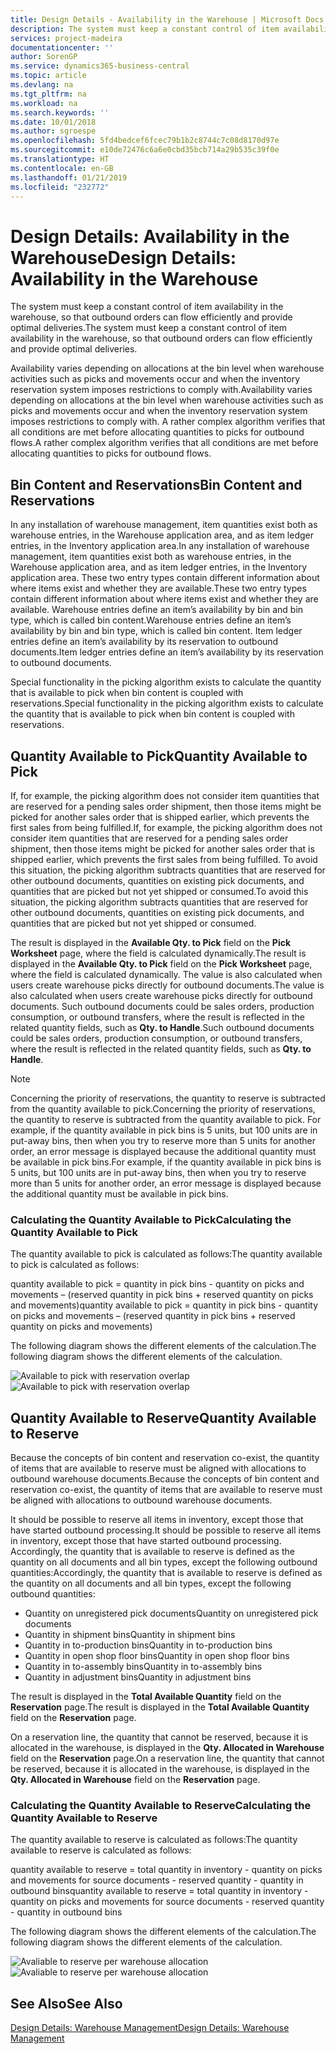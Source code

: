 ```yaml
---
title: Design Details - Availability in the Warehouse | Microsoft Docs
description: The system must keep a constant control of item availability in the warehouse, so that outbound orders can flow efficiently and provide optimal deliveries.
services: project-madeira
documentationcenter: ''
author: SorenGP
ms.service: dynamics365-business-central
ms.topic: article
ms.devlang: na
ms.tgt_pltfrm: na
ms.workload: na
ms.search.keywords: ''
ms.date: 10/01/2018
ms.author: sgroespe
ms.openlocfilehash: 5fd4bedcef6fcec79b1b2c8744c7c08d8170d97e
ms.sourcegitcommit: e10de72476c6a6e0cbd35bcb714a29b535c39f0e
ms.translationtype: HT
ms.contentlocale: en-GB
ms.lasthandoff: 01/21/2019
ms.locfileid: "232772"
---
```

# <a name="design-details-availability-in-the-warehouse"></a><span data-ttu-id="acc43-103">Design Details: Availability in the Warehouse</span><span class="sxs-lookup"><span data-stu-id="acc43-103">Design Details: Availability in the Warehouse</span></span>
<span data-ttu-id="acc43-104">The system must keep a constant control of item availability in the warehouse, so that outbound orders can flow efficiently and provide optimal deliveries.</span><span class="sxs-lookup"><span data-stu-id="acc43-104">The system must keep a constant control of item availability in the warehouse, so that outbound orders can flow efficiently and provide optimal deliveries.</span></span>  

 <span data-ttu-id="acc43-105">Availability varies depending on allocations at the bin level when warehouse activities such as picks and movements occur and when the inventory reservation system imposes restrictions to comply with.</span><span class="sxs-lookup"><span data-stu-id="acc43-105">Availability varies depending on allocations at the bin level when warehouse activities such as picks and movements occur and when the inventory reservation system imposes restrictions to comply with.</span></span> <span data-ttu-id="acc43-106">A rather complex algorithm verifies that all conditions are met before allocating quantities to picks for outbound flows.</span><span class="sxs-lookup"><span data-stu-id="acc43-106">A rather complex algorithm verifies that all conditions are met before allocating quantities to picks for outbound flows.</span></span>  

## <a name="bin-content-and-reservations"></a><span data-ttu-id="acc43-107">Bin Content and Reservations</span><span class="sxs-lookup"><span data-stu-id="acc43-107">Bin Content and Reservations</span></span>  
 <span data-ttu-id="acc43-108">In any installation of warehouse management, item quantities exist both as warehouse entries, in the Warehouse application area, and as item ledger entries, in the Inventory application area.</span><span class="sxs-lookup"><span data-stu-id="acc43-108">In any installation of warehouse management, item quantities exist both as warehouse entries, in the Warehouse application area, and as item ledger entries, in the Inventory application area.</span></span> <span data-ttu-id="acc43-109">These two entry types contain different information about where items exist and whether they are available.</span><span class="sxs-lookup"><span data-stu-id="acc43-109">These two entry types contain different information about where items exist and whether they are available.</span></span> <span data-ttu-id="acc43-110">Warehouse entries define an item’s availability by bin and bin type, which is called bin content.</span><span class="sxs-lookup"><span data-stu-id="acc43-110">Warehouse entries define an item’s availability by bin and bin type, which is called bin content.</span></span> <span data-ttu-id="acc43-111">Item ledger entries define an item’s availability by its reservation to outbound documents.</span><span class="sxs-lookup"><span data-stu-id="acc43-111">Item ledger entries define an item’s availability by its reservation to outbound documents.</span></span>  

 <span data-ttu-id="acc43-112">Special functionality in the picking algorithm exists to calculate the quantity that is available to pick when bin content is coupled with reservations.</span><span class="sxs-lookup"><span data-stu-id="acc43-112">Special functionality in the picking algorithm exists to calculate the quantity that is available to pick when bin content is coupled with reservations.</span></span>  

## <a name="quantity-available-to-pick"></a><span data-ttu-id="acc43-113">Quantity Available to Pick</span><span class="sxs-lookup"><span data-stu-id="acc43-113">Quantity Available to Pick</span></span>  
 <span data-ttu-id="acc43-114">If, for example, the picking algorithm does not consider item quantities that are reserved for a pending sales order shipment, then those items might be picked for another sales order that is shipped earlier, which prevents the first sales from being fulfilled.</span><span class="sxs-lookup"><span data-stu-id="acc43-114">If, for example, the picking algorithm does not consider item quantities that are reserved for a pending sales order shipment, then those items might be picked for another sales order that is shipped earlier, which prevents the first sales from being fulfilled.</span></span> <span data-ttu-id="acc43-115">To avoid this situation, the picking algorithm subtracts quantities that are reserved for other outbound documents, quantities on existing pick documents, and quantities that are picked but not yet shipped or consumed.</span><span class="sxs-lookup"><span data-stu-id="acc43-115">To avoid this situation, the picking algorithm subtracts quantities that are reserved for other outbound documents, quantities on existing pick documents, and quantities that are picked but not yet shipped or consumed.</span></span>  

 <span data-ttu-id="acc43-116">The result is displayed in the **Available Qty. to Pick** field on the **Pick Worksheet** page, where the field is calculated dynamically.</span><span class="sxs-lookup"><span data-stu-id="acc43-116">The result is displayed in the **Available Qty. to Pick** field on the **Pick Worksheet** page, where the field is calculated dynamically.</span></span> <span data-ttu-id="acc43-117">The value is also calculated when users create warehouse picks directly for outbound documents.</span><span class="sxs-lookup"><span data-stu-id="acc43-117">The value is also calculated when users create warehouse picks directly for outbound documents.</span></span> <span data-ttu-id="acc43-118">Such outbound documents could be sales orders, production consumption, or outbound transfers, where the result is reflected in the related quantity fields, such as **Qty. to Handle**.</span><span class="sxs-lookup"><span data-stu-id="acc43-118">Such outbound documents could be sales orders, production consumption, or outbound transfers, where the result is reflected in the related quantity fields, such as **Qty. to Handle**.</span></span>  

> [!NOTE]  
>  <span data-ttu-id="acc43-119">Concerning the priority of reservations, the quantity to reserve is subtracted from the quantity available to pick.</span><span class="sxs-lookup"><span data-stu-id="acc43-119">Concerning the priority of reservations, the quantity to reserve is subtracted from the quantity available to pick.</span></span> <span data-ttu-id="acc43-120">For example, if the quantity available in pick bins is 5 units, but 100 units are in put-away bins, then when you try to reserve more than 5 units for another order, an error message is displayed because the additional quantity must be available in pick bins.</span><span class="sxs-lookup"><span data-stu-id="acc43-120">For example, if the quantity available in pick bins is 5 units, but 100 units are in put-away bins, then when you try to reserve more than 5 units for another order, an error message is displayed because the additional quantity must be available in pick bins.</span></span>  

### <a name="calculating-the-quantity-available-to-pick"></a><span data-ttu-id="acc43-121">Calculating the Quantity Available to Pick</span><span class="sxs-lookup"><span data-stu-id="acc43-121">Calculating the Quantity Available to Pick</span></span>  
 <span data-ttu-id="acc43-122">The quantity available to pick is calculated as follows:</span><span class="sxs-lookup"><span data-stu-id="acc43-122">The quantity available to pick is calculated as follows:</span></span>  

 <span data-ttu-id="acc43-123">quantity available to pick = quantity in pick bins - quantity on picks and movements – (reserved quantity in pick bins + reserved quantity on picks and movements)</span><span class="sxs-lookup"><span data-stu-id="acc43-123">quantity available to pick = quantity in pick bins - quantity on picks and movements – (reserved quantity in pick bins + reserved quantity on picks and movements)</span></span>  

 <span data-ttu-id="acc43-124">The following diagram shows the different elements of the calculation.</span><span class="sxs-lookup"><span data-stu-id="acc43-124">The following diagram shows the different elements of the calculation.</span></span>  

 <span data-ttu-id="acc43-125">![Available to pick with reservation overlap](media/design_details_warehouse_management_availability_2.png "Available to pick with reservation overlap")</span><span class="sxs-lookup"><span data-stu-id="acc43-125">![Available to pick with reservation overlap](media/design_details_warehouse_management_availability_2.png "Available to pick with reservation overlap")</span></span>  

## <a name="quantity-available-to-reserve"></a><span data-ttu-id="acc43-126">Quantity Available to Reserve</span><span class="sxs-lookup"><span data-stu-id="acc43-126">Quantity Available to Reserve</span></span>  
 <span data-ttu-id="acc43-127">Because the concepts of bin content and reservation co-exist, the quantity of items that are available to reserve must be aligned with allocations to outbound warehouse documents.</span><span class="sxs-lookup"><span data-stu-id="acc43-127">Because the concepts of bin content and reservation co-exist, the quantity of items that are available to reserve must be aligned with allocations to outbound warehouse documents.</span></span>  

 <span data-ttu-id="acc43-128">It should be possible to reserve all items in inventory, except those that have started outbound processing.</span><span class="sxs-lookup"><span data-stu-id="acc43-128">It should be possible to reserve all items in inventory, except those that have started outbound processing.</span></span> <span data-ttu-id="acc43-129">Accordingly, the quantity that is available to reserve is defined as the quantity on all documents and all bin types, except the following outbound quantities:</span><span class="sxs-lookup"><span data-stu-id="acc43-129">Accordingly, the quantity that is available to reserve is defined as the quantity on all documents and all bin types, except the following outbound quantities:</span></span>  

-   <span data-ttu-id="acc43-130">Quantity on unregistered pick documents</span><span class="sxs-lookup"><span data-stu-id="acc43-130">Quantity on unregistered pick documents</span></span>  
-   <span data-ttu-id="acc43-131">Quantity in shipment bins</span><span class="sxs-lookup"><span data-stu-id="acc43-131">Quantity in shipment bins</span></span>  
-   <span data-ttu-id="acc43-132">Quantity in to-production bins</span><span class="sxs-lookup"><span data-stu-id="acc43-132">Quantity in to-production bins</span></span>  
-   <span data-ttu-id="acc43-133">Quantity in open shop floor bins</span><span class="sxs-lookup"><span data-stu-id="acc43-133">Quantity in open shop floor bins</span></span>  
-   <span data-ttu-id="acc43-134">Quantity in to-assembly bins</span><span class="sxs-lookup"><span data-stu-id="acc43-134">Quantity in to-assembly bins</span></span>  
-   <span data-ttu-id="acc43-135">Quantity in adjustment bins</span><span class="sxs-lookup"><span data-stu-id="acc43-135">Quantity in adjustment bins</span></span>  

 <span data-ttu-id="acc43-136">The result is displayed in the **Total Available Quantity** field on the **Reservation** page.</span><span class="sxs-lookup"><span data-stu-id="acc43-136">The result is displayed in the **Total Available Quantity** field on the **Reservation** page.</span></span>  

 <span data-ttu-id="acc43-137">On a reservation line, the quantity that cannot be reserved, because it is allocated in the warehouse, is displayed in the **Qty. Allocated in Warehouse** field on the **Reservation** page.</span><span class="sxs-lookup"><span data-stu-id="acc43-137">On a reservation line, the quantity that cannot be reserved, because it is allocated in the warehouse, is displayed in the **Qty. Allocated in Warehouse** field on the **Reservation** page.</span></span>  

### <a name="calculating-the-quantity-available-to-reserve"></a><span data-ttu-id="acc43-138">Calculating the Quantity Available to Reserve</span><span class="sxs-lookup"><span data-stu-id="acc43-138">Calculating the Quantity Available to Reserve</span></span>  
 <span data-ttu-id="acc43-139">The quantity available to reserve is calculated as follows:</span><span class="sxs-lookup"><span data-stu-id="acc43-139">The quantity available to reserve is calculated as follows:</span></span>  

 <span data-ttu-id="acc43-140">quantity available to reserve = total quantity in inventory - quantity on picks and movements for source documents - reserved quantity - quantity in outbound bins</span><span class="sxs-lookup"><span data-stu-id="acc43-140">quantity available to reserve = total quantity in inventory - quantity on picks and movements for source documents - reserved quantity - quantity in outbound bins</span></span>  

 <span data-ttu-id="acc43-141">The following diagram shows the different elements of the calculation.</span><span class="sxs-lookup"><span data-stu-id="acc43-141">The following diagram shows the different elements of the calculation.</span></span>  

 <span data-ttu-id="acc43-142">![Avaliable to reserve per warehouse allocation](media/design_details_warehouse_management_availability_3.png "Avaliable to reserve per warehouse allocation")</span><span class="sxs-lookup"><span data-stu-id="acc43-142">![Avaliable to reserve per warehouse allocation](media/design_details_warehouse_management_availability_3.png "Avaliable to reserve per warehouse allocation")</span></span>  

## <a name="see-also"></a><span data-ttu-id="acc43-143">See Also</span><span class="sxs-lookup"><span data-stu-id="acc43-143">See Also</span></span>  
 [<span data-ttu-id="acc43-144">Design Details: Warehouse Management</span><span class="sxs-lookup"><span data-stu-id="acc43-144">Design Details: Warehouse Management</span></span>](design-details-warehouse-management.md)
